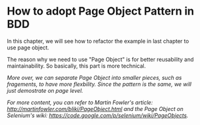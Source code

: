 # How to adopt Page Object Pattern in BDD

In this chapter, we will see how to refactor the example in last chapter to use page object.

The reason why we need to use "Page Object" is for  better reusability and maintainability. So basically, this part is more technical.

*More over, we can separate Page Object into smaller pieces, such as fragements, to have more flexbility. Since the pattern is the same, we will just demostrate on page level.*

*For more content, you can refer to Martin Fowler's article: http://martinfowler.com/bliki/PageObject.html*
*and the Page Object on Selenium's wiki: https://code.google.com/p/selenium/wiki/PageObjects.*
